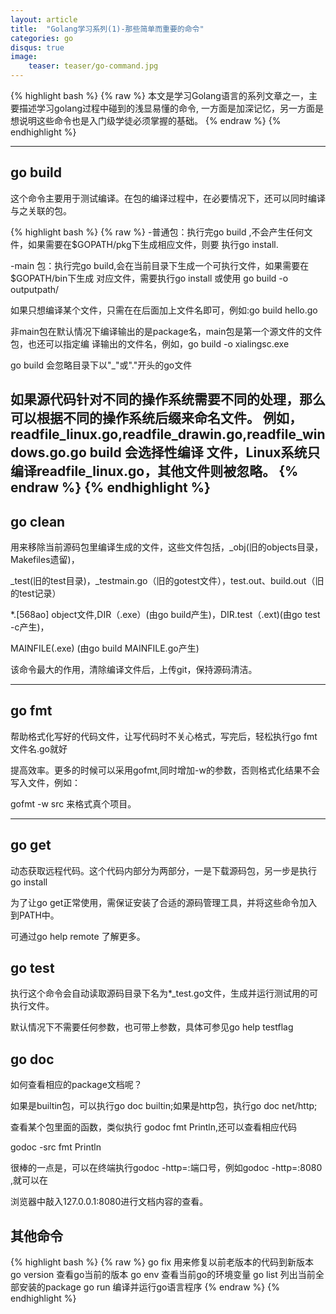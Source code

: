 ```yaml
---
layout: article
title:  "Golang学习系列(1)-那些简单而重要的命令"
categories: go
disqus: true
image:
    teaser: teaser/go-command.jpg
---
```


{% highlight bash %}
{% raw %}
本文是学习Golang语言的系列文章之一，主要描述学习golang过程中碰到的浅显易懂的命令,
一方面是加深记忆，另一方面是想说明这些命令也是入门级学徒必须掌握的基础。
{% endraw %}
{% endhighlight %} 

---


## go build

这个命令主要用于测试编译。在包的编译过程中，在必要情况下，还可以同时编译与之关联的包。

{% highlight bash %}
{% raw %}
-普通包：执行完go build ,不会产生任何文件，如果需要在$GOPATH/pkg下生成相应文件，则要
执行go install.

-main 包：执行完go build,会在当前目录下生成一个可执行文件，如果需要在$GOPATH/bin下生成
对应文件，需要执行go install 或使用 go build -o outputpath/

如果只想编译某个文件，只需在在后面加上文件名即可，例如:go build hello.go

非main包在默认情况下编译输出的是package名，main包是第一个源文件的文件包，也还可以指定编
译输出的文件名，例如，go build -o xialingsc.exe

go build 会忽略目录下以"_"或"."开头的go文件

如果源代码针对不同的操作系统需要不同的处理，那么可以根据不同的操作系统后缀来命名文件。
例如，readfile_linux.go,readfile_drawin.go,readfile_windows.go.go build 会选择性编译
文件，Linux系统只编译readfile_linux.go，其他文件则被忽略。
{% endraw %}
{% endhighlight %}
---

## go clean

用来移除当前源码包里编译生成的文件，这些文件包括，_obj(旧的objects目录，Makefiles遗留)，

_test(旧的test目录)，_testmain.go（旧的gotest文件），test.out、build.out（旧的test记录）

*.[568ao] object文件,DIR（.exe）(由go build产生)，DIR.test（.ext)(由go test -c产生)，

MAINFILE(.exe) (由go build MAINFILE.go产生)

该命令最大的作用，清除编译文件后，上传git，保持源码清洁。

---

## go fmt

帮助格式化写好的代码文件，让写代码时不关心格式，写完后，轻松执行go fmt 文件名.go就好

提高效率。更多的时候可以采用gofmt,同时增加-w的参数，否则格式化结果不会写入文件，例如：

gofmt -w src 来格式真个项目。

---

## go get

动态获取远程代码。这个代码内部分为两部分，一是下载源码包，另一步是执行go install

为了让go get正常使用，需保证安装了合适的源码管理工具，并将这些命令加入到PATH中。

可通过go help remote 了解更多。


## go test

执行这个命令会自动读取源码目录下名为*_test.go文件，生成并运行测试用的可执行文件。

默认情况下不需要任何参数，也可带上参数，具体可参见go help testflag


## go doc

如何查看相应的package文档呢？

如果是builtin包，可以执行go doc builtin;如果是http包，执行go doc net/http;

查看某个包里面的函数，类似执行 godoc fmt Println,还可以查看相应代码 

godoc -src fmt Println


很棒的一点是，可以在终端执行godoc -http=:端口号，例如godoc -http=:8080 ,就可以在

浏览器中敲入127.0.0.1:8080进行文档内容的查看。


## 其他命令

{% highlight bash %}
{% raw %}
go fix        用来修复以前老版本的代码到新版本
go version    查看go当前的版本
go env        查看当前go的环境变量
go list       列出当前全部安装的package
go run        编译并运行go语言程序
{% endraw %}
{% endhighlight %}






























